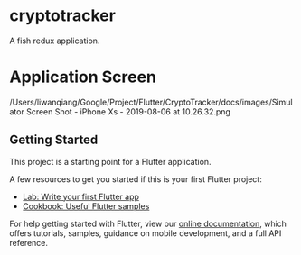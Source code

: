 # cryptotracker

A fish redux application.


# Application Screen
/Users/liwanqiang/Google/Project/Flutter/CryptoTracker/docs/images/Simulator Screen Shot - iPhone Xs - 2019-08-06 at 10.26.32.png

## Getting Started

This project is a starting point for a Flutter application.

A few resources to get you started if this is your first Flutter project:

- [Lab: Write your first Flutter app](https://flutter.dev/docs/get-started/codelab)
- [Cookbook: Useful Flutter samples](https://flutter.dev/docs/cookbook)

For help getting started with Flutter, view our 
[online documentation](https://flutter.dev/docs), which offers tutorials, 
samples, guidance on mobile development, and a full API reference.
